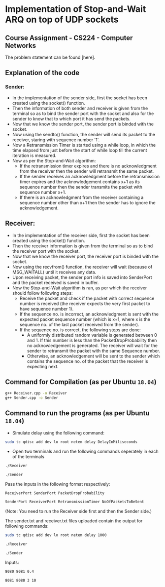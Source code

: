 # Implementation of Stop-and-Wait ARQ on top of UDP sockets

## Course Assignment - CS224 - Computer Networks
The problem statement can be found [here].

## Explanation of the code
### Sender:
* In the implementation of the sender side, first the socket has been created using the socket() function.
* Then the information of both sender and receiver is given from the terminal so as to bind the sender port with the socket and also for the sender to know that to which port it has send the packets.
* Now that we know the sender port, the sender port is binded with the socket.
* Now using the sendto() function, the sender will send its packet to the receiver, staring with sequence number '1'.
* Now a Retransmission Timer is started using a while loop, in which the time elapsed from just before the start of while loop till the current iteration is measured.
* Now as per the Stop-and-Wait algorithm:
  * If the retransmission timer expires and there is no acknowledgment from the receiver then the sender will retransmit the same packet.
  * If the sender receives an acknowledgment before the retransmission timer expires and the acknowledgement contains x+1 as its sequence number then the sender transmits the packet with sequence number x+1.
  * If there is an acknowledgment from the receiver containing a sequence number other than x+1 then the sender has to ignore the acknowledgement.

## Receiver:
* In the implementation of the receiver side, first the socket has been created using the socket() function.
* Then the receiver information is given from the terminal so as to bind the receiver port with the socket.
* Now that we know the receiver port, the receiver port is binded with the socket.
* Now using the recvfrom() function, the receiver will wait (because of MSG_WAITALL) until it receives any data.
* Upon receiving packet, the sender port info is saved into SenderPort and the packet received is saved in buffer.
* Now the Stop-and-Wait algorithm is ran, as per which the receiver should follow following steps:
  * Receive the packet and check if the packet with correct sequence number is received (the receiver expects the very first packet to have sequence number 1).
  * If the sequence no. is incorrect, an acknowledgment is sent with the expected packet sequence number (which is x+1, where x is the sequence no. of the last packet received from the sender).
  * If the sequence no. is correct, the following steps are done:
    * A uniformly distributed random variable is generated between 0 and 1. If this number is less than the PacketDropProbability then no acknowledgement is generated. The receiver will wait for the sender to retransmit the packet with the same Sequence number.
    * Otherwise, an acknowledgement will be sent to the sender which contains the sequence no. of the packet that the receiver is expecting next.

## Command for Compilation (as per Ubuntu `18.04`)
```bash
g++ Receiver.cpp -o Receiver
g++ Sender.cpp -o Sender
```

## Command to run the programs (as per Ubuntu `18.04`)
* Simulate delay using the following command:
```bash
sudo tc qdisc add dev lo root netem delay DelayInMiliseconds
```
* Open two terminals and run the following commands seperately in each of the terminals
```bash
./Receiver
```
```bash
./Sender
```
   Pass the inputs in the following format respectively:
```bash
ReceiverPort SenderPort PacketDropProbability
```
```bash
SenderPort ReceiverPort RetransmissionTimer NoOfPacketsToBeSent
```

(Note: You need to run the Receiver side first and then the Sender side.)

The sender.txt and receiver.txt files uploaded contain the output for following commands:
```bash
sudo tc qdisc add dev lo root netem delay 1000
```
```bash
./Receiver
```
```bash
./Sender
```
Inputs:
```bash
8080 8081 0.4
```
```bash
8081 8080 3 10
```
